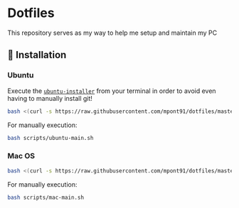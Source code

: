 # Dotfiles

This repository serves as my way to help me setup and maintain my PC

## 🚀 Installation

### Ubuntu
Execute the [`ubuntu-installer`](ubuntu-installer) from your terminal in order to avoid even having to manually install git!

```bash
bash <(curl -s https://raw.githubusercontent.com/mpont91/dotfiles/master/ubuntu-installer)
```

For manually execution:

```bash
bash scripts/ubuntu-main.sh
```


### Mac OS
```bash
bash <(curl -s https://raw.githubusercontent.com/mpont91/dotfiles/master/macos-installer)
```

For manually execution:

```bash
bash scripts/mac-main.sh
```